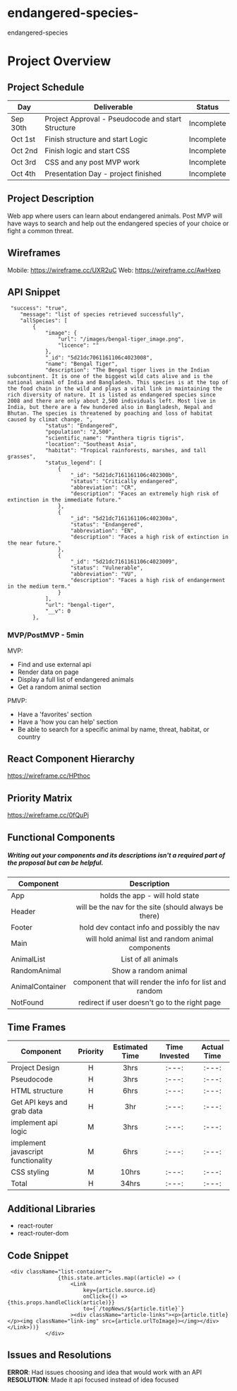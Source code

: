 # endangered-species-
endangered-species 

# Project Overview


## Project Schedule

|  Day | Deliverable | Status
|---|---| ---|
|Sep 30th| Project Approval - Pseudocode and start Structure | Incomplete
|Oct 1st| Finish structure  and start Logic  | Incomplete
|Oct 2nd| Finish logic and start CSS | Incomplete
|Oct 3rd| CSS and any post MVP work | Incomplete
|Oct 4th| Presentation Day - project finished  | Incomplete

## Project Description

Web app where users can learn about endangered animals. Post MVP will have ways to search and help out  the endangered species of your choice or fight a common threat.

## Wireframes

Mobile: https://wireframe.cc/UXR2uC
Web: https://wireframe.cc/AwHxep

## API Snippet

```
 "success": "true",
    "message": "list of species retrieved successfully",
    "allSpecies": [
        {
            "image": {
                "url": "/images/bengal-tiger_image.png",
                "licence": ""
            },
            "_id": "5d21dc7061161106c4023008",
            "name": "Bengal Tiger",
            "description": "The Bengal tiger lives in the Indian subcontinent. It is one of the biggest wild cats alive and is the national animal of India and Bangladesh. This species is at the top of the food chain in the wild and plays a vital link in maintaining the rich diversity of nature. It is listed as endangered species since 2008 and there are only about 2,500 individuals left. Most live in India, but there are a few hundered also in Bangladesh, Nepal and Bhutan. The species is threatened by poaching and loss of habitat caused by climat change. ",
            "status": "Endangered",
            "population": "2,500",
            "scientific_name": "Panthera tigris tigris",
            "location": "Southeast Asia",
            "habitat": "Tropical rainforests, marshes, and tall grasses",
            "status_legend": [
                {
                    "_id": "5d21dc7161161106c402300b",
                    "status": "Critically endangered",
                    "abbreviation": "CR",
                    "description": "Faces an extremely high risk of extinction in the immediate future."
                },
                {
                    "_id": "5d21dc7161161106c402300a",
                    "status": "Endangered",
                    "abbreviation": "EN",
                    "description": "Faces a high risk of extinction in the near future."
                },
                {
                    "_id": "5d21dc7161161106c4023009",
                    "status": "Vulnerable",
                    "abbreviation": "VU",
                    "description": "Faces a high risk of endangerment in the medium term."
                }
            ],
            "url": "bengal-tiger",
            "__v": 0
        },
```

### MVP/PostMVP - 5min

MVP:
- Find and use external api 
- Render data on page 
- Display a full list of endangered animals
- Get a random animal section

PMVP:
- Have a 'favorites' section
- Have a 'how you can help' section
- Be able to search for a specific animal by name, threat, habitat, or country



## React Component Hierarchy


https://wireframe.cc/HPthoc

## Priority Matrix

https://wireframe.cc/0fQuPj

## Functional Components
##### Writing out your components and its descriptions isn't a required part of the proposal but can be helpful.

| Component | Description | 
| --- | :---: |  
| App | holds the app - will hold state | 
| Header | will be the nav for the site (should always be there) | 
| Footer | hold dev contact info and possibly the nav | 
| Main | will hold animal list and random animal components | 
| AnimalList | List of all animals | 
| RandomAnimal | Show a random animal | 
| AnimalContainer | component that will render the info for list and random | 
| NotFound | redirect if user doesn't go to the right page  | 


## Time Frames

| Component | Priority | Estimated Time | Time Invested | Actual Time |
| --- | :---: |  :---: | :---: | :---: |
| Project Design | H | 3hrs| :---: | :---: |
| Pseudocode | H | 3hrs| :---: | :---: |
| HTML structure | H | 6hrs| :---: | :---: |
| Get API keys and grab data | H | 3hr| :---: | :---: |
| implement api logic | M | 3hrs| :---: | :---: |
| implement javascript functionality | M | 6hrs| :---: | :---: |
| CSS styling | M | 10hrs| :---: | :---: |
| Total | H | 34hrs| :---: | :---: |

## Additional Libraries
- react-router
- react-router-dom

## Code Snippet

```
 <div className="list-container">
                {this.state.articles.map((article) => (
                    <Link
                        key={article.source.id}
                        onClick={() => {this.props.handleClick(article)}}
                        to={`/topNews/${article.title}`}
                    ><div className="article-links"><p>{article.title}</p><img className="link-img" src={article.urlToImage}></img></div></Link>))}
            </div>
```

## Issues and Resolutions
**ERROR**: Had issues choosing and idea that would work with an API 
**RESOLUTION**: Made it api focused instead of idea focused

